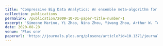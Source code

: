 ```yaml
---
title: "Compressive Big Data Analytics: An ensemble meta-algorithm for high-dimensional multisource datasets"
collection: publications
permalink: /publication/2009-10-01-paper-title-number-1
excerpt: 'Simeone Marino, Yi Zhao, Nina Zhou, Yiwang Zhou, Arthur W. Toga,Lu Zhao, Yingsi Jian, Yichen Yang, **Yehu Chen**, Qiucheng Wu, Jessica Wild, Brandon Cummings and Ivo D. Dinov.'
date: 2020-08-28
venue: 'Plos one'
paperurl: 'https://journals.plos.org/plosone/article?id=10.1371/journal.pone.0228520'
---
```


